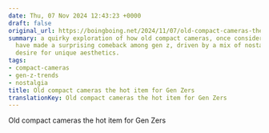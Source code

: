 ```yaml
---
date: Thu, 07 Nov 2024 12:43:23 +0000
draft: false
original_url: https://boingboing.net/2024/11/07/old-compact-cameras-the-hot-item-for-gen-zers.html
summary: a quirky exploration of how old compact cameras, once considered obsolete,
  have made a surprising comeback among gen z, driven by a mix of nostalgia and the
  desire for unique aesthetics.
tags:
- compact-cameras
- gen-z-trends
- nostalgia
title: Old compact cameras the hot item for Gen Zers
translationKey: Old compact cameras the hot item for Gen Zers
---
```


Old compact cameras the hot item for Gen Zers